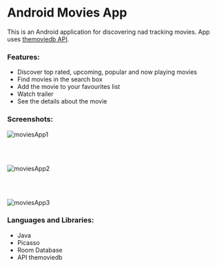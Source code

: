 # Android Movies App

This is an Android application for discovering nad tracking movies. App uses [themoviedb API](https://www.themoviedb.org/documentation/api).

### Features: 
- Discover top rated, upcoming, popular and now playing movies
- Find movies in the search box
- Add the movie to your favourites list
- Watch trailer
- See the details about the movie

### Screenshots: 

![moviesApp1](https://user-images.githubusercontent.com/50593682/86110265-a652f680-bac5-11ea-84eb-334bb6a9aa73.png)

<br /><br />

![moviesApp2](https://user-images.githubusercontent.com/50593682/86110611-13ff2280-bac6-11ea-8cb1-be4c998a8bb1.png)

<br /><br />

![moviesApp3](https://user-images.githubusercontent.com/50593682/86111971-b075f480-bac7-11ea-9dfd-0e446dad911a.png)


### Languages and Libraries:
- Java
- Picasso
- Room Database
- API themoviedb












































